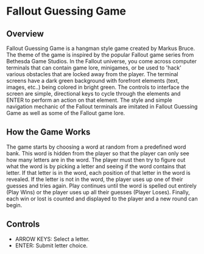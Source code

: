 # Fallout Guessing Game

## Overview

Fallout Guessing Game is a hangman style game created by Markus Bruce. The theme of the game is inspired by the popular Fallout game series from Bethesda Game Studios. In the Fallout universe, you come across computer terminals that can contain game lore, minigames, or be used to 'hack' various obstacles that are locked away from the player. The terminal screens have a dark green background with forefront elements (text, images, etc..) being colored in bright green. The controls to interface the screen are simple, directional keys to cycle through the elements and ENTER to perform an action on that element. The style and simple navigation mechanic of the Fallout terminals are imitated in Fallout Guessing Game as well as some of the Fallout game lore. 

## How the Game Works

The game starts by choosing a word at random from a predefined word bank. This word is hidden from the player so that the player can only see how many letters are in the word. The player must then try to figure out what the word is by picking a letter and seeing if the word contains that letter. If that letter is in the word, each position of that letter in the word is revealed. If the letter is not in the word, the player uses up one of their guesses and tries again. Play continues until the word is spelled out entirely (Play Wins) or the player uses up all their guesses (Player Loses). Finally, each win or lost is counted and displayed to the player and a new round can begin. 

## Controls

* ARROW KEYS: Select a letter.
* ENTER: Submit letter choice.
